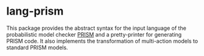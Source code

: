 lang-prism
==========

This package provides the abstract syntax for the input language of the
probabilistic model checker [PRISM](prismmodelchecker.org) and a pretty-printer
for generating PRISM code. It also implements the transformation of multi-action
models to standard PRISM models.
